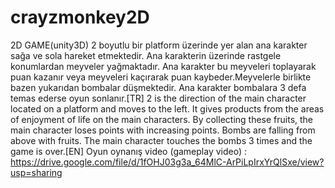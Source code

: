 # crayzmonkey2D
2D GAME(unity3D)
 2 boyutlu bir platform üzerinde yer alan ana karakter sağa ve sola hareket etmektedir. Ana karakterin üzerinde rastgele konumlardan meyveler yağmaktadır. Ana karakter bu meyveleri toplayarak puan kazanır veya meyveleri kaçırarak puan kaybeder.Meyvelerle birlikte bazen yukarıdan bombalar düşmektedir. Ana karakter bombalara 3 defa temas ederse oyun sonlanır.[TR]
 2 is the direction of the main character located on a platform and moves to the left. It gives products from the areas of enjoyment of life on the main characters. By collecting these fruits, the main character loses points with increasing points. Bombs are falling from above with fruits. The main character touches the bombs 3 times and the game is over.[EN]
Oyun oynanış video (gameplay video) : https://drive.google.com/file/d/1fOHJ03g3a_64MlC-ArPiLpIrxYrQlSxe/view?usp=sharing
